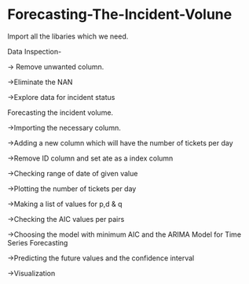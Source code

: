 # Forecasting-The-Incident-Volune

Import all the libaries which we need. 

Data Inspection-

-> Remove unwanted column.

->Eliminate the NAN

->Explore data for incident status

Forecasting the incident volume.

->Importing the necessary column.

->Adding a new column which will have the number of tickets per day

->Remove ID column and set ate as a index column

->Checking range of date of given value

->Plotting the number of tickets per day

->Making a list of values for p,d & q

->Checking the AIC values per pairs

->Choosing the model with minimum AIC and the ARIMA Model for Time Series Forecasting

->Predicting the future values and the confidence interval

->Visualization
